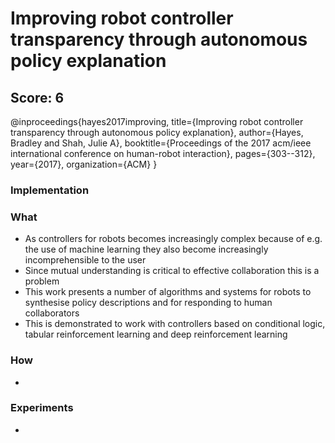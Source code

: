 # Improving robot controller transparency through autonomous policy explanation

## Score: 6

@inproceedings{hayes2017improving,
  title={Improving robot controller transparency through autonomous policy explanation},
  author={Hayes, Bradley and Shah, Julie A},
  booktitle={Proceedings of the 2017 acm/ieee international conference on human-robot interaction},
  pages={303--312},
  year={2017},
  organization={ACM}
}

### Implementation


### What
- As controllers for robots becomes increasingly complex because of e.g. the use of machine learning they also become increasingly incomprehensible to the user
- Since mutual understanding is critical to effective collaboration this is a problem
- This work presents a number of algorithms and systems for robots to synthesise policy descriptions and for responding to human collaborators
- This is demonstrated to work with controllers based on conditional logic, tabular reinforcement learning and deep reinforcement learning

### How
-

### Experiments
-
